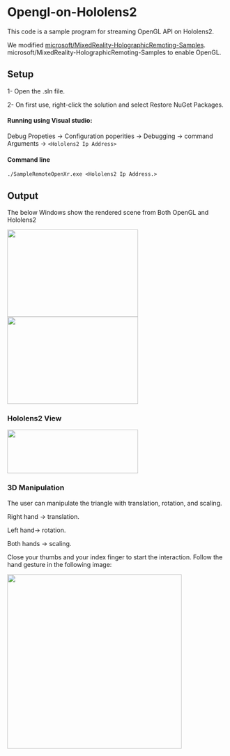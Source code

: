 # Opengl-on-Hololens2

This code is a sample program for streaming OpenGL API on Hololens2.

We modified  [microsoft/MixedReality-HolographicRemoting-Samples](https://github.com/microsoft/MixedReality-HolographicRemoting-Samples). microsoft/MixedReality-HolographicRemoting-Samples to enable OpenGL.

## Setup
1- Open the .sln file.

2- On first use, right-click the solution and select Restore NuGet Packages.
#### Running  using Visual studio:
 Debug Propeties -> Configuration poperities -> Debugging -> command Arguments -> ``` <Hololens2 Ip Address>  ```

#### Command line 
  ```
./SampleRemoteOpenXr.exe <Hololens2 Ip Address.> 
  ```
 ## Output
  The below Windows show the rendered scene from Both OpenGL and Hololens2

<img src="https://github.com/nanovis/Opengl-on-Hololens2/blob/main/Images/OpenGL%20win.png" width="300" height="200"> <img src="https://github.com/nanovis/Opengl-on-Hololens2/blob/main/Images/DirectX%20Win.png" width="300" height="200">

### Hololens2 View 

<img src="https://github.com/nanovis/Opengl-on-Hololens2/blob/main/Images/Hololens.png" width="300" height="100">



### 3D Manipulation 

The user can manipulate the triangle with  translation, rotation, and scaling.

Right hand -> translation.

Left hand-> rotation. 

Both hands -> scaling. 

Close your thumbs and your index finger to start the interaction. Follow the hand gesture in the following image:
  
<img src="https://github.com/nanovis/Opengl-on-Hololens2/blob/main/Images/movment.jpg" width="400" height="400">

